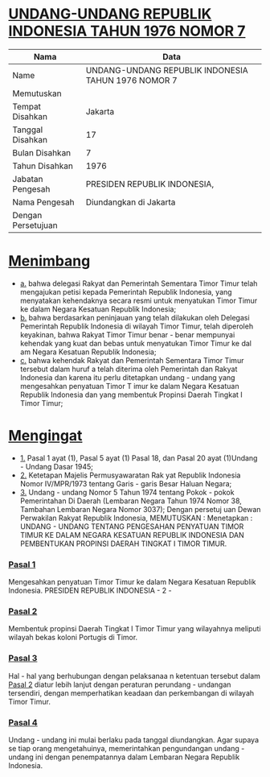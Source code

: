 # [UNDANG-UNDANG REPUBLIK INDONESIA TAHUN 1976 NOMOR 7](http://example.org/legal/document/uu/1976/7)

| Nama | Data |
| ------ | ----- |
|Name|UNDANG-UNDANG REPUBLIK INDONESIA TAHUN 1976 NOMOR 7|
|Memutuskan||
|Tempat Disahkan|Jakarta|
|Tanggal Disahkan|17|
|Bulan Disahkan|7|
|Tahun Disahkan|1976|
|Jabatan Pengesah|PRESIDEN REPUBLIK INDONESIA,|
|Nama Pengesah|Diundangkan di Jakarta|
|Dengan Persetujuan||
# [Menimbang](http://example.org/legal/document/uu/1976/7/menimbang)

* [a.](http://example.org/legal/document/uu/1976/7/menimbang/point/a) bahwa delegasi Rakyat dan Pemerintah Sementara Timor Timur telah mengajukan petisi kepada Pemerintah Republik Indonesia, yang menyatakan kehendaknya secara resmi untuk menyatukan Timor Timur ke dalam Negara Kesatuan Republik Indonesia;
* [b.](http://example.org/legal/document/uu/1976/7/menimbang/point/b) bahwa berdasarkan peninjauan yang telah dilakukan oleh Delegasi Pemerintah Republik Indonesia di wilayah Timor Timur, telah diperoleh keyakinan, bahwa Rakyat Timor Timur benar - benar mempunyai kehendak yang kuat dan bebas untuk menyatukan Timor Timur ke dal am Negara Kesatuan Republik Indonesia;
* [c.](http://example.org/legal/document/uu/1976/7/menimbang/point/c) bahwa kehendak Rakyat dan Pemerintah Sementara Timor Timur tersebut dalam huruf a telah diterima oleh Pemerintah dan Rakyat Indonesia dan karena itu perlu ditetapkan undang - undang yang mengesahkan penyatuan Timor T imur ke dalam Negara Kesatuan Republik Indonesia dan yang membentuk Propinsi Daerah Tingkat I Timor Timur;
# [Mengingat](http://example.org/legal/document/uu/1976/7/mengingat)

* [1.](http://example.org/legal/document/uu/1976/7/mengingat/point/0001) Pasal 1 ayat (1), Pasal 5 ayat (1) Pasal 18, dan Pasal 20 ayat (1)Undang - Undang Dasar 1945;
* [2.](http://example.org/legal/document/uu/1976/7/mengingat/point/0002) Ketetapan Majelis Permusyawaratan Rak yat Republik Indonesia Nomor IV/MPR/1973 tentang Garis - garis Besar Haluan Negara;
* [3.](http://example.org/legal/document/uu/1976/7/mengingat/point/0003) Undang - undang Nomor 5 Tahun 1974 tentang Pokok - pokok Pemerintahan Di Daerah (Lembaran Negara Tahun 1974 Nomor 38, Tambahan Lembaran Negara Nomor 3037); Dengan persetuj uan Dewan Perwakilan Rakyat Republik Indonesia, MEMUTUSKAN : Menetapkan : UNDANG - UNDANG TENTANG PENGESAHAN PENYATUAN TIMOR TIMUR KE DALAM NEGARA KESATUAN REPUBLIK INDONESIA DAN PEMBENTUKAN PROPINSI DAERAH TINGKAT I TIMOR TIMUR.

### [Pasal 1](http://example.org/legal/document/uu/1976/7/pasal/0001)
Mengesahkan penyatuan Timor Timur ke dalam Negara Kesatuan Republik Indonesia. PRESIDEN REPUBLIK INDONESIA - 2 -


### [Pasal 2](http://example.org/legal/document/uu/1976/7/pasal/0002)
Membentuk propinsi Daerah Tingkat I Timor Timur yang wilayahnya meliputi wilayah bekas koloni Portugis di Timor.


### [Pasal 3](http://example.org/legal/document/uu/1976/7/pasal/0003)
Hal - hal yang berhubungan dengan pelaksanaa n ketentuan tersebut dalam [Pasal 2](http://example.org/legal/document/uu/1976/7/pasal/0002) diatur lebih lanjut dengan peraturan perundang - undangan tersendiri, dengan memperhatikan keadaan dan perkembangan di wilayah Timor Timur.


### [Pasal 4](http://example.org/legal/document/uu/1976/7/pasal/0004)
Undang - undang ini mulai berlaku pada tanggal diundangkan. Agar supaya se tiap orang mengetahuinya, memerintahkan pengundangan undang - undang ini dengan penempatannya dalam Lembaran Negara Republik Indonesia.
